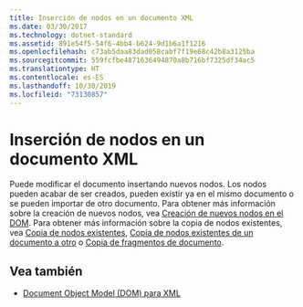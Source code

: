 ```yaml
---
title: Inserción de nodos en un documento XML
ms.date: 03/30/2017
ms.technology: dotnet-standard
ms.assetid: 891e54f5-54f6-4bb4-b624-9d1b6a1f1216
ms.openlocfilehash: c73ab5daa83dad058cabf7f19e68c42b8a3125ba
ms.sourcegitcommit: 559fcfbe4871636494870a8b716bf7325df34ac5
ms.translationtype: HT
ms.contentlocale: es-ES
ms.lasthandoff: 10/30/2019
ms.locfileid: "73130857"
---
```

# <a name="inserting-nodes-into-an-xml-document"></a>Inserción de nodos en un documento XML
Puede modificar el documento insertando nuevos nodos. Los nodos pueden acabar de ser creados, pueden existir ya en el mismo documento o se pueden importar de otro documento. Para obtener más información sobre la creación de nuevos nodos, vea [Creación de nuevos nodos en el DOM](../../../../docs/standard/data/xml/create-new-nodes-in-the-dom.md). Para obtener más información sobre la copia de nodos existentes, vea [Copia de nodos existentes](../../../../docs/standard/data/xml/copy-existing-nodes.md), [Copia de nodos existentes de un documento a otro](../../../../docs/standard/data/xml/copying-existing-nodes-from-one-document-to-another.md) o [Copia de fragmentos de documento](../../../../docs/standard/data/xml/copying-document-fragments.md).  
  
## <a name="see-also"></a>Vea también

- [Document Object Model (DOM) para XML](../../../../docs/standard/data/xml/xml-document-object-model-dom.md)
